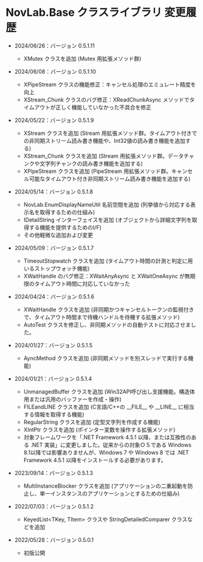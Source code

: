 ﻿# NovLab.Base クラスライブラリ 変更履歴

- 2024/06/26：バージョン 0.5.1.11
  - XMutex クラスを追加 (Mutex 用拡張メソッド群)

- 2024/06/08：バージョン 0.5.1.10
  - XPipeStream クラスの機能修正：キャンセル処理のエミュレート精度を向上
  - XStream_Chunk クラスのバグ修正：XReadChunkAsync メソッドでタイムアウトが正しく機能していなかった不具合を修正

- 2024/05/22：バージョン 0.5.1.9
  - XStream クラスを追加 (Stream 用拡張メソッド群。タイムアウト付きでの非同期ストリーム読み書き機能や、Int32値の読み書き機能を追加する)
  - XStream_Chunk クラスを追加 (Stream 用拡張メソッド群。データチャンクや文字列チャンクの読み書き機能を追加する)
  - XPipeStream クラスを追加 (PipeStream 用拡張メソッド群。キャンセル可能なタイムアウト付き非同期ストリーム読み書き機能を追加する)

- 2024/05/14：バージョン 0.5.1.8
  - NovLab.EnumDisplayNameUtil 名前空間を追加 (列挙値から対応する表示名を取得するための仕組み)
  - IDetailString インターフェイスを追加 (オブジェクトから詳細文字列を取得する機能を提供するためのI/F)
  - その他軽微な追加および変更

- 2024/05/09：バージョン 0.5.1.7
  - TimeoutStopwatch クラスを追加 (タイムアウト時間の計測と判定に用いるストップウォッチ機能)
  - XWaitHandle のバグ修正：XWaitAnyAsync と XWaitOneAsync が無期限のタイムアウト時間に対応していなかった

- 2024/04/24：バージョン 0.5.1.6
  - XWaitHandle クラスを追加 (非同期かつキャンセルトークンの監視付きで、タイムアウト時間まで待機ハンドルを待機する拡張メソッド)
  - AutoTest クラスを修正し、非同期メソッドの自動テストに対応させました。

- 2024/01/27：バージョン 0.5.1.5
  - AyncMethod クラスを追加 (非同期メソッドを別スレッドで実行する機能)

- 2024/01/21：バージョン 0.5.1.4
  - UnmanagedBuffer クラスを追加 (Win32API呼び出し支援機能。構造体用または汎用のバッファーを作成・操作)
  - FILEandLINE クラスを追加 (C言語/C++の \_\_FILE\_\_ や \_\_LINE\_\_ に相当する情報を取得する機能)
  - RegularString クラスを追加 (定型文字列を作成する機能)
  - XIntPtr クラスを追加 (ポインター変数を操作する拡張メソッド)
  - 対象フレームワークを「.NET Framework 4.5.1 以降、または互換性のある .NET 実装」に変更しました。従来からの対象ＯＳである Windows 8.1以降では影響ありませんが、Windows 7 や Windows 8 では .NET Framework 4.5.1 以降をインストールする必要があります。

- 2023/09/14：バージョン 0.5.1.3
  - MultiInstanceBlocker クラスを追加 (アプリケーションの二重起動を防止し、単一インスタンスのアプリケーションとするための仕組み)

- 2022/07/03：バージョン 0.5.1.2
  - KeyedList<TKey, TItem> クラスや StringDetailedComparer クラスなどを追加

- 2022/05/28：バージョン 0.5.0.1
  - 初版公開
